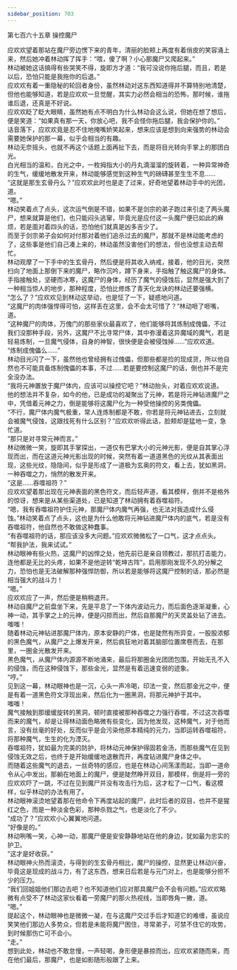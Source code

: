 ```yaml
---
sidebar_position: 703
---
```

 第七百六十五章 操控魔尸


应欢欢望着那站在魔尸旁边愣下来的青年，清丽的脸颊上再度有着俏皮的笑容涌上来，然后她冲着林动挥了挥手：“喂，傻了啊？小心那魔尸又爬起来。”  
林动被她这话搞得有些哭笑不得，旋即方才道：“我可没说你拖后腿，而且，若是以后，恐怕只能是我拖你的后退。”  
应欢欢有着一重隐秘的轮回者身份，虽然林动对这东西知道得并不算特别地清楚，但他也能够知道，若是应欢欢一旦觉醒，其实力必然会相当的恐怖，那时候，谁拖谁后退，还真是不好说。  
应欢欢眨了眨大眼睛，虽然她有点不明白为什么林动会这么说，但她在想了想后，便是笑道：“如果真有那一天，你放心吧，我不会怪你拖后腿，我会保护你的。”  
话音落下，应欢欢竟是忍不住地掩嘴娇笑起来，想来应该是想到向来强势的林动会需要她保护的那一幕，似乎会相当的有趣。  
林动无奈摇头，也就不再这个话题上面再扯下去，而是将目光转向手掌上的那团白光。  
白光相当的温和，白光之中，一枚拇指大小的丹丸滴溜溜的旋转着，一种异常神奇的生气，缓缓地散发开来，林动能够感觉到这种生气的磅礴甚至生生不息……  
“这就是那生玄骨丹么？”应欢欢此时也是走了过来，好奇地望着林动手中的光团，道。  
“嗯。”  
林动笑着点了点头，这次运气倒是不错，如果不是剑宗的弟子跑过来引走了两头魔尸，想来就算是他们，也只能闷头逃窜，毕竟光是应付这一头魔尸便已如此的麻烦，若是面对着四头的话，恐怕他们就真是凶多吉少了。  
而至于剑宗弟子会如何对付那对着他们追杀过去的魔尸，那就不是林动能考虑的了，这些事是他们自己凑上来的，林动虽然没害他们的想法，但也没想主动去帮忙。  
林动观摩了一下手中的生玄骨丹，然后便是将其收入纳戒，接着，他的目光，突然扫向了地面上那倒下来的魔尸，略作沉吟，蹲下身来，手指触了触这魔尸的身体。  
手指接触处，坚硬而冰寒，这魔尸的身体，经历了魔气的侵蚀后，显然是强大到了一种相当惊人的地步，那种程度，恐怕比修炼了青天化龙诀的林动还要强横。  
“怎么了？”应欢欢见到林动这举动，也是怔了一下，疑惑地问道。  
“这魔尸的肉体强悍得可怕，这样丢在这里，会不会太可惜了？”林动咂了咂嘴，道。  
“这种魔尸的肉体，万傀门的那些家伙最喜欢了，他们能够将其炼制成傀儡，不过我们没那种手段，另外，这魔尸不比寻常尸体，其中弥漫着这异魔域的魔气，若是轻易炼制，一旦魔气侵体，自身的神智，很快便是会被侵蚀掉……”应欢欢道。  
“炼制成傀儡么……”  
林动目光闪了一下，虽然他也曾经拥有过傀儡，但那些都是捡的现成货，所以他自然也不可能具备炼制傀儡的本事，不过……若是要控制这魔尸的话，倒也并不是完全没办法。  
“我将元神置放于魔尸体内，应该可以操控它吧？”林动抬头，对着应欢欢说道。  
他的想法并不复杂，如今的他，已是成功的凝聚出了元神，若是将元神钻进魔尸之中，凭借着元神之力，倒是能够将这魔尸化为一种受他操控的另类傀儡。  
“不行，魔尸体内魔气极重，常人连炼制都是不敢，你若是将元神钻进去，立刻就会被魔气侵蚀，这跟找死有什么区别？”应欢欢听得此话，脸颊却是猛地一变，急忙道。  
“那只是对寻常元神而言。”  
林动微微一笑，旋即其手掌探出，一道仅有巴掌大小的元神光影，便是自其掌心浮现而出，而在这道元神光影出现的时候，突然有着一道道黑色的光纹从其表面出现，这些光纹，隐隐间，似乎是形成了一道极为玄奥的符文，看上去，犹如黑洞，一种吞噬之力，悄然的散发开来。  
“这是……吞噬祖符？”  
应欢欢望着那出现在元神表面的黑色符文，而后轻声道，看其模样，倒并不是格外的惊讶，想来是从某些渠道处，已是知道了林动拥有着吞噬祖符。  
“嗯，我有吞噬祖符护住元神，那魔尸体内魔气再强，也无法对我造成什么侵蚀。”林动笑着点了点头，这也是为什么他敢将元神钻进魔尸体内的底气，若是没有吞噬祖符，他自然也不敢做这种蠢事。  
“有吞噬祖符的话，那应该没多大问题。”应欢欢微微松了一口气，这才点点头。  
“帮我护法，我来试试。”  
林动眼神有些火热，这魔尸的凶悍之处，他先前已是亲自领教过，那抗打击能力，连他都是无比的头疼，如果不是他逆转“乾坤古阵”，启用那刚发现不久的分解之力，恐怕也是无法破解那种强悍防御，所以若是能够将这魔尸控制的话，那必然是相当强大的战斗力！  
“嗯。”  
应欢欢应了一声，然后便是稍稍退开。  
林动自魔尸之前盘坐下来，先是平息了一下体内波动元力，而后面色逐渐凝重，心神一动，其手掌之上的元神，便是闪掠而出，然后自那魔尸的天灵盖处钻了进去。  
嗤嗤！  
随着林动元神钻进那魔尸体内，原本安静的尸体，也是陡然有所异变，一股股浓郁的黑色魔气，从魔尸之上爆发开来，然后疯狂地对着其脑部位置席卷而去，在那里，一圈金光散发开来。  
黑色魔气，从魔尸体内源源不断地涌来，最后将那圈金光团团包围，开始无孔不入的侵蚀，而在这种侵蚀下，那些金光，显然是有着迅速变弱的迹象。  
“哼。”  
见到这一幕，林动眼神也是一沉，心头一声冷喝，印法一变，然后那金光之中，便是有着一道黑色符文浮现出来，然后化为一圈黑洞，将那元神护于其中。  
嗤嗤！  
魔气接触到那缓缓旋转的黑洞，顿时直接被那种吞噬之力强行吞噬，不过这次吞噬而来的魔气，却是让得林动面色略微有些变化，因为他发现，这种魔气，对于他而言，没有丝毫的好处，反而似乎是会污染他原本精纯的元力，当即运转吞噬祖符，将那种魔气，生生的化为湮灭。  
吞噬祖符，犹如最为完美的防护，将林动元神保护得固若金汤，而那些魔气在见到侵蚀无效之后，也终于是开始缓缓地退散而开，再度钻进魔尸身体之中。  
而随着这些魔气的退去，一丝奇特的感应，也是在林动心间荡漾而起，当即一道命令从心中发出，那躺在地面上的魔尸，便是陡然睁开双目，那模样，倒是将一旁的应欢欢吓了一跳，不过在见到魔尸并没有攻击行为后，这才松了一口气，看这模样，似乎林动的办法有用了。  
林动眼神滚烫地望着那在他命令下再度站起的魔尸，此时后者的双目，也并不是猩红之色，而是一种淡金色彩，那种杀戮之气，也是淡化了不少。  
“成功了？”应欢欢小心翼翼地问道。  
“好像是的。”  
林动咧嘴一笑，心神一动，那魔尸便是安安静静地站在他的身边，犹如最为忠实的护卫。  
“这才是好收获。”  
林动眼神火热而滚烫，与得到的生玄骨丹相比，魔尸的操控，显然更让林动兴奋，毕竟这是现成的战斗力，有了这东西，想来日后若是与元门对上，也是能够分担不少的压力。  
“我们回姐姐他们那边去吧？也不知道他们应对那具魔尸会不会有问题。”应欢欢略微有点受不了林动这家伙看着一旁魔尸的那火热视线，当即唇角一撇，道。  
“嗯。”  
提起这个，林动眼神也是微微一凝，在与这魔尸交过手后才知道它的难缠，虽说应笑笑他们那边人多势众，但若是未能将魔尸困住，寻常弟子，可禁不住它的攻势，到时候那伤亡可不会小。  
“走。”  
想到此处，林动也不敢怠慢，一声轻喝，身形便是暴掠而出，应欢欢紧随而来，而在他们最后，那魔尸，也是如影随形般跟了上来。  
  
  
